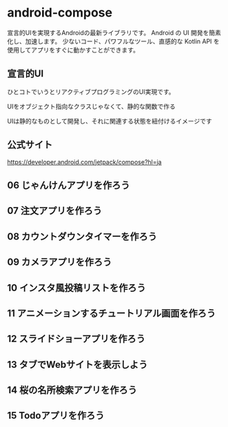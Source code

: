 # android-compose
宣言的UIを実現するAndroidの最新ライブラリです。
Android の UI 開発を簡素化し、加速します。
少ないコード、パワフルなツール、直感的な Kotlin API を使用してアプリをすぐに動かすことができます。

## 宣言的UI
ひとコトでいうとリアクティブプログラミングのUI実現です。

UIをオブジェクト指向なクラスじゃなくて、静的な関数で作る

UIは静的なものとして開発し、それに関連する状態を紐付けるイメージです

## 公式サイト

https://developer.android.com/jetpack/compose?hl=ja

## 06 じゃんけんアプリを作ろう

## 07 注文アプリを作ろう

## 08 カウントダウンタイマーを作ろう

## 09 カメラアプリを作ろう

## 10 インスタ風投稿リストを作ろう

## 11 アニメーションするチュートリアル画面を作ろう

## 12 スライドショーアプリを作ろう

## 13 タブでWebサイトを表示しよう

## 14 桜の名所検索アプリを作ろう

## 15 Todoアプリを作ろう
